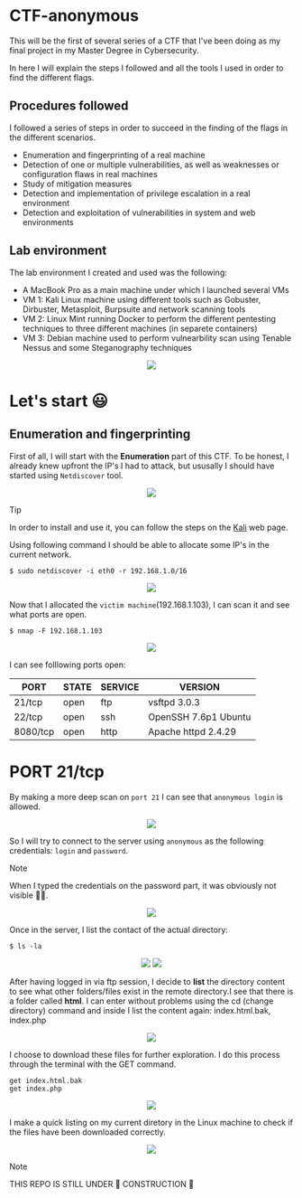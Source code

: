 # CTF-anonymous

This will be the first of several series of a CTF that I've been doing as my final project in my Master Degree in Cybersecurity.

In here I will explain the steps I followed and all the tools I used in order to find the different flags.

## Procedures followed

I followed a series of steps in order to succeed in the finding of the flags in the different scenarios.

- Enumeration and fingerprinting of a real machine
- Detection of one or multiple vulnerabilities, as well as weaknesses or configuration flaws in real machines
- Study of mitigation measures
- Detection and implementation of privilege escalation in a real environment
- Detection and exploitation of vulnerabilities in system and web environments

## Lab environment

The lab environment I created and used was the following:

- A MacBook Pro as a main machine under which I launched several VMs
- VM 1: Kali Linux machine using different tools such as Gobuster, Dirbuster, Metasploit, Burpsuite and network scanning tools
- VM 2: Linux Mint running Docker to perform the different pentesting techniques to three different machines (in separete containers)
- VM 3: Debian machine used to perform vulnearbility scan using Tenable Nessus and some Steganography techniques

<p align="center">
  <img src="imgs/LabEnvironment.png">
</p>

# Let's start 😃

## Enumeration and fingerprinting

First of all, I will start with the <b>Enumeration</b> part of this CTF.
To be honest, I already knew upfront the IP's I had to attack, but ususally I should have started using ```Netdiscover``` tool.

<p align="center">
  <img src="imgs/NetdiscoverImage.png">
</p>

>[!TIP]
>In order to install and use it, you can follow the steps on the [Kali](https://www.kali.org/tools/netdiscover/) web page.

Using following command I should be able to allocate some IP's in the current network.

```linux
$ sudo netdiscover -i eth0 -r 192.168.1.0/16
```

<p align="center">
  <img src="imgs/NetdiscoverOutput.png">
</p>

Now that I allocated the ```victim machine```(192.168.1.103), I can scan it and see what ports are open.
```linux
$ nmap -F 192.168.1.103
```

<p align="center">
  <img src="imgs/OoopsMachineScan.png">
</p>

I can see folllowing ports open:

|PORT|STATE|SERVICE|VERSION|
|----|-----|-------|-------|
|21/tcp|open|ftp|vsftpd 3.0.3|
|22/tcp|open|ssh|OpenSSH 7.6p1 Ubuntu|
|8080/tcp|open|http|Apache httpd 2.4.29|

# PORT 21/tcp

By making a more deep scan on ```port 21``` I can see that ```anonymous login``` is allowed.

<p align="center">
  <img src="imgs/Port21Scan.png">
</p>

So I will try to connect to the server using ```anonymous``` as the following credentials: ```login``` and ```password```.

>[!NOTE]
>When I typed the credentials on the password part, it was obviously not visible 💂‍♂️.

<p align="center">
  <img src="imgs/AnonymousLogin.png">
</p>

Once in the server, I list the contact of the actual directory:

```linux
$ ls -la
```
<p align="center">
  <img src="imgs/AnonymousLS-LA.png">
  <img src="imgs/AnonymousLS-LA.2.png">
</p>

After having logged in via ftp session, I decide to <b>list</b> the directory content to see what other folders/files exist in the remote directory.I see that there is a folder called <b>html</b>. I can enter without problems using the cd (change directory) command and inside I list the content again: index.html.bak, index.php

<p align="center">
  <img src="imgs/HtmlFolder_content.PNG">
</p>

I choose to download these files for further exploration. I do this process through the terminal with the GET command.

```linux
get index.html.bak
get index.php
```
<p align="center">
  <img src="imgs/GetCommand.PNG">
</p>

I make a quick listing on my current diretory in the Linux machine to check if the files have been downloaded correctly.

<p align="center">
  <img src="imgs/ListingDownloadedIndexHtmlFiles.PNG">
</p>


>[!NOTE]
>THIS REPO IS STILL UNDER 🚧 CONSTRUCTION 🚧
